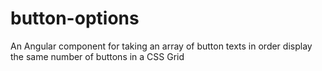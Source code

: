 # button-options
An Angular component for taking an array of button texts in order display the same number of buttons in a CSS Grid
